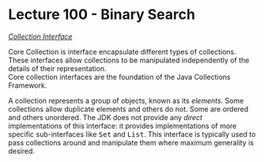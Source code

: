 # Lecture 100 - Binary Search

[_Collection Interface_](https://docs.oracle.com/javase/tutorial/collections/interfaces/index.html)

Core Collection is interface encapsulate different types of collections. <br />
These interfaces allow collections to be manipulated independently of the details of their representation. <br /> 
Core collection interfaces are the foundation of the Java Collections Framework. <br />
 
A collection represents a group of objects, known as its <i>elements</i>.  Some collections allow duplicate elements 
and others do not.  Some are ordered and others unordered.  The JDK does not provide any <i>direct</i> 
implementations of this interface: it provides implementations of more specific sub-interfaces like <tt>Set</tt> and 
<tt>List</tt>.  This interface is typically used to pass collections around and manipulate them where maximum 
generality is desired.